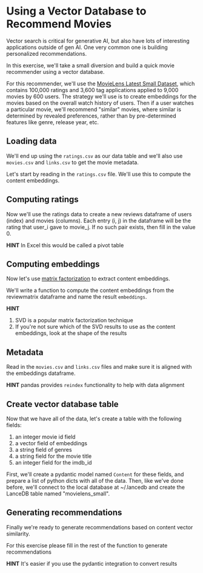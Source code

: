 # Using a Vector Database to Recommend Movies

Vector search is critical for generative AI, but also have lots of interesting applications outside of gen AI. 
One very common one is building personalized recommendations. 

In this exercise, we'll take a small diversion and build a quick movie recommender using a vector database.

For this recommender, we'll use the [MovieLens Latest Small Dataset](https://grouplens.org/datasets/movielens/latest/), 
which contains 100,000 ratings and 3,600 tag applications applied to 9,000 movies by 600 users. 
The strategy we'll use is to create embeddings for the movies based on the overall watch history of users. 
Then if a user watches a particular movie, we'll recommend "similar" movies, 
where similar is determined by revealed preferences, 
rather than by pre-determined features like genre, release year, etc.


## Loading data

We'll end up using the `ratings.csv` as our data table and we'll also use `movies.csv` and `links.csv` to get the movie metadata.

Let's start by reading in the `ratings.csv` file. We'll use this to compute the content embeddings.


## Computing ratings

Now we'll use the ratings data to create a new reviews dataframe of users (index) and movies (columns). 
Each entry (i, j) in the dataframe will be the rating that user_i gave to movie_j. 
If no such pair exists, then fill in the value 0.

**HINT** In Excel this would be called a pivot table


## Computing embeddings

Now let's use [matrix factorization](https://www.cs.cmu.edu/~mgormley/courses/10601-s17/slides/lecture25-mf.pdf) to extract content embeddings.

We'll write a function to compute the content embeddings from the reviewmatrix dataframe and name the result `embeddings`.

**HINT**
1. SVD is a popular matrix factorization technique
2. If you're not sure which of the SVD results to use as the content embeddings, look at the shape of the results


## Metadata

Read in the `movies.csv` and `links.csv` files and make sure it is aligned with the embeddings dataframe.

**HINT** pandas provides `reindex` functionality to help with data alignment


## Create vector database table

Now that we have all of the data, let's create a table with the following fields:

1. an integer movie id field
2. a vector field of embeddings
3. a string field of genres
4. a string field for the movie title
5. an integer field for the imdb_id

First, we'll create a pydantic model named `Content` for these fields, and prepare a list of python dicts with all of the data.
Then, like we've done before, we'll connect to the local database at ~/.lancedb
and create the LanceDB table named "movielens_small".

## Generating recommendations

Finally we're ready to generate recommendations based on content vector similarity.

For this exercise please fill in the rest of the function to generate recommendations

**HINT** It's easier if you use the pydantic integration to convert results
